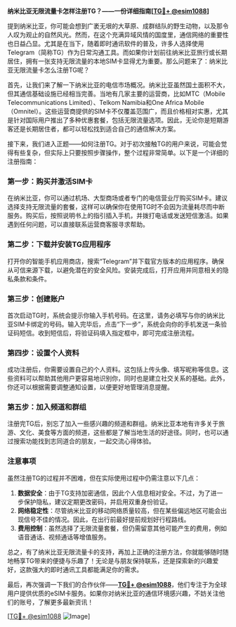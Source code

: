 **纳米比亚无限流量卡怎样注册TG？——一份详细指南[[TG💪+ @esim1088](https://t.me/s/esim1088)]**

提到纳米比亚，你可能会想到广袤无垠的大草原、成群结队的野生动物，以及那令人叹为观止的自然风光。然而，在这个充满异域风情的国度里，通信网络的重要性也日益凸显。尤其是在当下，随着即时通讯软件的普及，许多人选择使用Telegram（简称TG）作为日常沟通工具。而如果你计划前往纳米比亚旅行或长期居住，拥有一张支持无限流量的本地SIM卡显得尤为重要。那么问题来了：纳米比亚无限流量卡怎么注册TG呢？

首先，让我们来了解一下纳米比亚的电信市场概况。纳米比亚虽然国土面积不大，但其通信基础设施已经相当完善。当地有几家主要的运营商，比如MTC（Mobile Telecommunications Limited）、Telkom Namibia和One Africa Mobile（Omnitel）。这些运营商提供的SIM卡不仅覆盖范围广，而且价格相对实惠，尤其是针对国际用户推出了多种优惠套餐，包括无限流量选项。因此，无论你是短期游客还是长期居住者，都可以轻松找到适合自己的通信解决方案。

接下来，我们进入正题——如何注册TG。对于初次接触TG的用户来说，可能会觉得有些复杂，但实际上只要按照步骤操作，整个过程非常简单。以下是一个详细的注册指南：

### 第一步：购买并激活SIM卡

在纳米比亚，你可以通过机场、大型商场或者专门的电信营业厅购买SIM卡。建议选择支持无限流量的套餐，这样可以确保你在使用TG时不会因为流量耗尽而中断服务。购买后，按照说明书上的指引插入手机，并拨打电话或发送短信激活。如果遇到任何问题，可以直接联系运营商客服寻求帮助。

### 第二步：下载并安装TG应用程序

打开你的智能手机应用商店，搜索“Telegram”并下载官方版本的应用程序。确保从可信来源下载，以避免潜在的安全风险。安装完成后，打开应用并同意相关的隐私条款和条件。

### 第三步：创建账户

首次启动TG时，系统会提示你输入手机号码。在这里，请务必填写与你的纳米比亚SIM卡绑定的号码。输入完毕后，点击“下一步”，系统会向你的手机发送一条验证码短信。收到短信后，将验证码填入指定框中，即可完成注册流程。

### 第四步：设置个人资料

成功注册后，你需要设置自己的个人资料。这包括上传头像、填写昵称等信息。这些资料可以帮助其他用户更容易地识别你，同时也是建立社交关系的基础。此外，你还可以根据需要调整通知设置，以便更好地管理消息提醒。

### 第五步：加入频道和群组

注册完TG后，别忘了加入一些感兴趣的频道和群组。纳米比亚本地有许多关于旅游、文化、美食等方面的频道，这些都是了解当地生活的好途径。同时，也可以通过搜索功能找到志同道合的朋友，一起交流心得体验。

### 注意事项

虽然注册TG的过程并不困难，但在实际使用过程中仍需注意以下几点：

1. **数据安全**：由于TG支持加密通信，因此个人信息相对安全。不过，为了进一步保护隐私，建议定期更改密码，并启用双重身份验证。
2. **网络稳定性**：尽管纳米比亚的移动网络质量较高，但在某些偏远地区可能会出现信号不佳的情况。因此，在出行前最好提前规划好行程路线。
3. **费用控制**：虽然选择了无限流量套餐，但仍需留意其他可能产生的费用，例如语音通话、视频通话等增值服务。

总之，有了纳米比亚无限流量卡的支持，再加上正确的注册方法，你就能够随时随地畅享TG带来的便捷与乐趣了！无论是与朋友保持联系，还是探索新的兴趣爱好，这款强大的即时通讯工具都能满足你的需求。

最后，再次强调一下我们的合作伙伴——[**TG💪+ @esim1088**](https://t.me/s/esim1088)，他们专注于为全球用户提供优质的eSIM卡服务。如果你对纳米比亚的通信环境感兴趣，不妨关注他们的账号，了解更多最新资讯！

[[TG💪+ @esim1088](https://t.me/s/esim1088) ![Image](https://i.postimg.cc/4NQfJmqS/Snipaste-2025-05-13-00-14-12.png)]